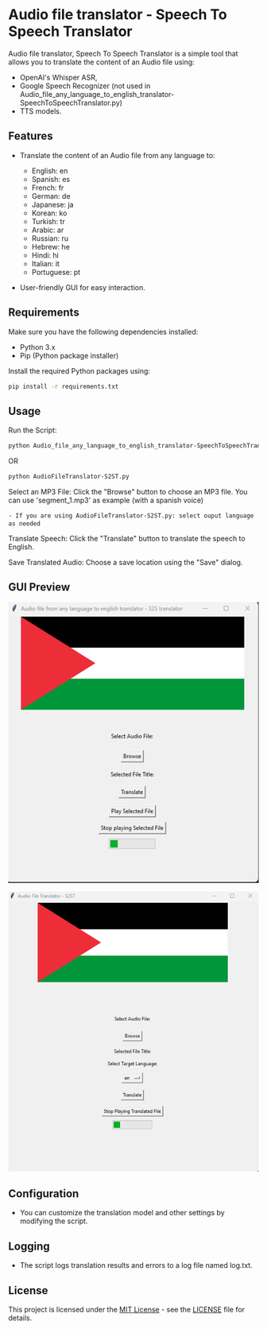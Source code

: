 # Audio file translator - Speech To Speech Translator

Audio file translator, Speech To Speech Translator is a simple tool that allows you to translate the content of an Audio file using:
 - OpenAI's Whisper ASR,
 - Google Speech Recognizer (not used in Audio_file_any_language_to_english_translator-SpeechToSpeechTranslator.py)
 - TTS models.

## Features

- Translate the content of an Audio file from any language to:
    - English: en
    - Spanish: es
    - French: fr
    - German: de
    - Japanese: ja
    - Korean: ko
    - Turkish: tr
    - Arabic: ar
    - Russian: ru
    - Hebrew: he
    - Hindi: hi
    - Italian: it
    - Portuguese: pt

- User-friendly GUI for easy interaction.

## Requirements

Make sure you have the following dependencies installed:

- Python 3.x
- Pip (Python package installer)

Install the required Python packages using:

```bash
pip install -r requirements.txt
```

## Usage

Run the Script:

```bash
python Audio_file_any_language_to_english_translator-SpeechToSpeechTranslator.py
```

OR

```bash
python AudioFileTranslator-S2ST.py
```

Select an MP3 File:
	Click the "Browse" button to choose an MP3 file.
	You can use 'segment_1.mp3' as example (with a spanish voice)

    - If you are using AudioFileTranslator-S2ST.py: select ouput language as needed

Translate Speech:
	Click the "Translate" button to translate the speech to English.

Save Translated Audio:
	Choose a save location using the "Save" dialog.


## GUI Preview

![Audio_file_any_language_to_english_translator-SpeechToSpeechTranslator GUI](Screenshot.png)

![AudioFileTranslator-S2ST GUI](Screenshot2.png)

## Configuration

- You can customize the translation model and other settings by modifying the script.

## Logging

- The script logs translation results and errors to a log file named log.txt.

## License

This project is licensed under the [MIT License](https://opensource.org/licenses/MIT) - see the [LICENSE](LICENSE) file for details.